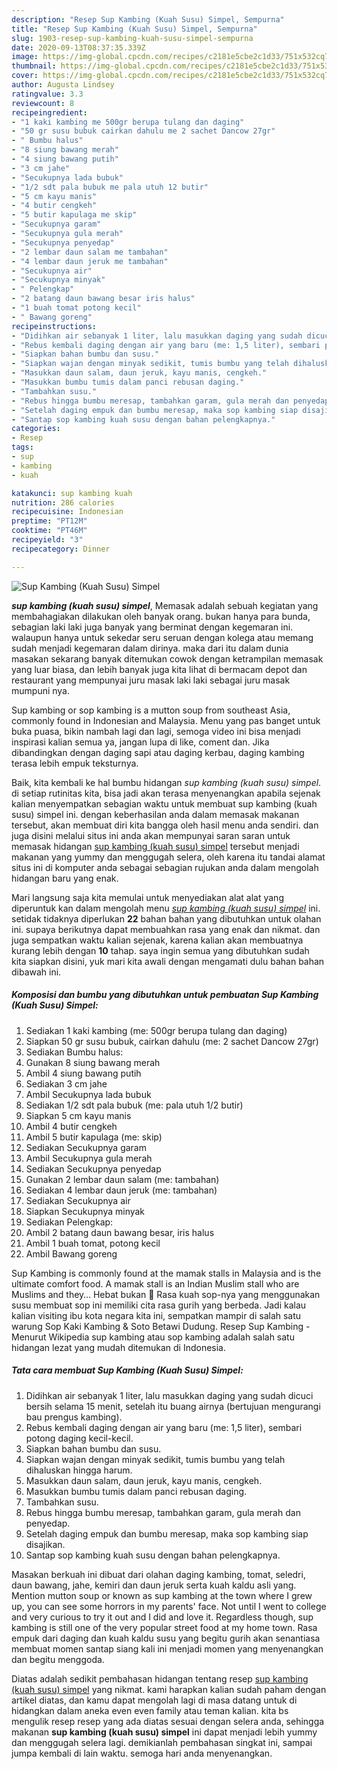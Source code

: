 ```yaml
---
description: "Resep Sup Kambing (Kuah Susu) Simpel, Sempurna"
title: "Resep Sup Kambing (Kuah Susu) Simpel, Sempurna"
slug: 1903-resep-sup-kambing-kuah-susu-simpel-sempurna
date: 2020-09-13T08:37:35.339Z
image: https://img-global.cpcdn.com/recipes/c2181e5cbe2c1d33/751x532cq70/sup-kambing-kuah-susu-simpel-foto-resep-utama.jpg
thumbnail: https://img-global.cpcdn.com/recipes/c2181e5cbe2c1d33/751x532cq70/sup-kambing-kuah-susu-simpel-foto-resep-utama.jpg
cover: https://img-global.cpcdn.com/recipes/c2181e5cbe2c1d33/751x532cq70/sup-kambing-kuah-susu-simpel-foto-resep-utama.jpg
author: Augusta Lindsey
ratingvalue: 3.3
reviewcount: 8
recipeingredient:
- "1 kaki kambing me 500gr berupa tulang dan daging"
- "50 gr susu bubuk cairkan dahulu me 2 sachet Dancow 27gr"
- " Bumbu halus"
- "8 siung bawang merah"
- "4 siung bawang putih"
- "3 cm jahe"
- "Secukupnya lada bubuk"
- "1/2 sdt pala bubuk me pala utuh 12 butir"
- "5 cm kayu manis"
- "4 butir cengkeh"
- "5 butir kapulaga me skip"
- "Secukupnya garam"
- "Secukupnya gula merah"
- "Secukupnya penyedap"
- "2 lembar daun salam me tambahan"
- "4 lembar daun jeruk me tambahan"
- "Secukupnya air"
- "Secukupnya minyak"
- " Pelengkap"
- "2 batang daun bawang besar iris halus"
- "1 buah tomat potong kecil"
- " Bawang goreng"
recipeinstructions:
- "Didihkan air sebanyak 1 liter, lalu masukkan daging yang sudah dicuci bersih selama 15 menit, setelah itu buang airnya (bertujuan mengurangi bau prengus kambing)."
- "Rebus kembali daging dengan air yang baru (me: 1,5 liter), sembari potong daging kecil-kecil."
- "Siapkan bahan bumbu dan susu."
- "Siapkan wajan dengan minyak sedikit, tumis bumbu yang telah dihaluskan hingga harum."
- "Masukkan daun salam, daun jeruk, kayu manis, cengkeh."
- "Masukkan bumbu tumis dalam panci rebusan daging."
- "Tambahkan susu."
- "Rebus hingga bumbu meresap, tambahkan garam, gula merah dan penyedap."
- "Setelah daging empuk dan bumbu meresap, maka sop kambing siap disajikan."
- "Santap sop kambing kuah susu dengan bahan pelengkapnya."
categories:
- Resep
tags:
- sup
- kambing
- kuah

katakunci: sup kambing kuah 
nutrition: 286 calories
recipecuisine: Indonesian
preptime: "PT12M"
cooktime: "PT46M"
recipeyield: "3"
recipecategory: Dinner

---
```



![Sup Kambing (Kuah Susu) Simpel](https://img-global.cpcdn.com/recipes/c2181e5cbe2c1d33/751x532cq70/sup-kambing-kuah-susu-simpel-foto-resep-utama.jpg)

<b><i>sup kambing (kuah susu) simpel</i></b>, Memasak adalah sebuah kegiatan yang membahagiakan dilakukan oleh banyak orang. bukan hanya para bunda, sebagian laki laki juga banyak yang berminat dengan kegemaran ini. walaupun hanya untuk sekedar seru seruan dengan kolega atau memang sudah menjadi kegemaran dalam dirinya. maka dari itu dalam dunia masakan sekarang banyak ditemukan cowok dengan ketrampilan memasak yang luar biasa, dan lebih banyak juga kita lihat di bermacam depot dan restaurant yang mempunyai juru masak laki laki sebagai juru masak mumpuni nya.

Sup kambing or sop kambing is a mutton soup from southeast Asia, commonly found in Indonesian and Malaysia. Menu yang pas banget untuk buka puasa, bikin nambah lagi dan lagi, semoga video ini bisa menjadi inspirasi kalian semua ya, jangan lupa di like, coment dan. Jika dibandingkan dengan daging sapi atau daging kerbau, daging kambing terasa lebih empuk teksturnya.

Baik, kita kembali ke hal bumbu hidangan <i>sup kambing (kuah susu) simpel</i>. di setiap rutinitas kita, bisa jadi akan terasa menyenangkan apabila sejenak kalian menyempatkan sebagian waktu untuk membuat sup kambing (kuah susu) simpel ini. dengan keberhasilan anda dalam memasak makanan tersebut, akan membuat diri kita bangga oleh hasil menu anda sendiri. dan juga disini melalui situs ini anda akan mempunyai saran saran untuk memasak hidangan <u>sup kambing (kuah susu) simpel</u> tersebut menjadi makanan yang yummy dan menggugah selera, oleh karena itu tandai alamat situs ini di komputer anda sebagai sebagian rujukan anda dalam mengolah hidangan baru yang enak.


Mari langsung saja kita memulai untuk menyediakan alat alat yang diperuntuk kan dalam mengolah menu <u><i>sup kambing (kuah susu) simpel</i></u> ini. setidak tidaknya diperlukan <b>22</b> bahan bahan yang dibutuhkan untuk olahan ini. supaya berikutnya dapat membuahkan rasa yang enak dan nikmat. dan juga sempatkan waktu kalian sejenak, karena kalian akan membuatnya kurang lebih dengan <b>10</b> tahap. saya ingin semua yang dibutuhkan sudah kita siapkan disini, yuk mari kita awali dengan mengamati dulu bahan bahan dibawah ini.

<!--inarticleads1-->

##### Komposisi dan bumbu yang dibutuhkan untuk pembuatan Sup Kambing (Kuah Susu) Simpel:

1. Sediakan 1 kaki kambing (me: 500gr berupa tulang dan daging)
1. Siapkan 50 gr susu bubuk, cairkan dahulu (me: 2 sachet Dancow 27gr)
1. Sediakan  Bumbu halus:
1. Gunakan 8 siung bawang merah
1. Ambil 4 siung bawang putih
1. Sediakan 3 cm jahe
1. Ambil Secukupnya lada bubuk
1. Sediakan 1/2 sdt pala bubuk (me: pala utuh 1/2 butir)
1. Siapkan 5 cm kayu manis
1. Ambil 4 butir cengkeh
1. Ambil 5 butir kapulaga (me: skip)
1. Sediakan Secukupnya garam
1. Ambil Secukupnya gula merah
1. Sediakan Secukupnya penyedap
1. Gunakan 2 lembar daun salam (me: tambahan)
1. Sediakan 4 lembar daun jeruk (me: tambahan)
1. Sediakan Secukupnya air
1. Siapkan Secukupnya minyak
1. Sediakan  Pelengkap:
1. Ambil 2 batang daun bawang besar, iris halus
1. Ambil 1 buah tomat, potong kecil
1. Ambil  Bawang goreng


Sup Kambing is commonly found at the mamak stalls in Malaysia and is the ultimate comfort food. A mamak stall is an Indian Muslim stall who are Muslims and they… Hebat bukan 🙂 Rasa kuah sop-nya yang menggunakan susu membuat sop ini memiliki cita rasa gurih yang berbeda. Jadi kalau kalian visiting ibu kota negara kita ini, sempatkan mampir di salah satu warung Sop Kaki Kambing &amp; Soto Betawi Dudung. Resep Sup Kambing - Menurut Wikipedia sup kambing atau sop kambing adalah salah satu hidangan lezat yang mudah ditemukan di Indonesia. 

<!--inarticleads2-->

##### Tata cara membuat Sup Kambing (Kuah Susu) Simpel:

1. Didihkan air sebanyak 1 liter, lalu masukkan daging yang sudah dicuci bersih selama 15 menit, setelah itu buang airnya (bertujuan mengurangi bau prengus kambing).
1. Rebus kembali daging dengan air yang baru (me: 1,5 liter), sembari potong daging kecil-kecil.
1. Siapkan bahan bumbu dan susu.
1. Siapkan wajan dengan minyak sedikit, tumis bumbu yang telah dihaluskan hingga harum.
1. Masukkan daun salam, daun jeruk, kayu manis, cengkeh.
1. Masukkan bumbu tumis dalam panci rebusan daging.
1. Tambahkan susu.
1. Rebus hingga bumbu meresap, tambahkan garam, gula merah dan penyedap.
1. Setelah daging empuk dan bumbu meresap, maka sop kambing siap disajikan.
1. Santap sop kambing kuah susu dengan bahan pelengkapnya.


Masakan berkuah ini dibuat dari olahan daging kambing, tomat, seledri, daun bawang, jahe, kemiri dan daun jeruk serta kuah kaldu asli yang. Mention mutton soup or known as sup kambing at the town where I grew up, you can see some horrors in my parents&#39; face. Not until I went to college and very curious to try it out and I did and love it. Regardless though, sup kambing is still one of the very popular street food at my home town. Rasa empuk dari daging dan kuah kaldu susu yang begitu gurih akan senantiasa membuat momen santap siang kali ini menjadi momen yang menyenangkan dan begitu menggoda. 

Diatas adalah sedikit pembahasan hidangan tentang resep <u>sup kambing (kuah susu) simpel</u> yang nikmat. kami harapkan kalian sudah paham dengan artikel diatas, dan kamu dapat mengolah lagi di masa datang untuk di hidangkan dalam aneka even even family atau teman kalian. kita bs mengulik resep resep yang ada diatas sesuai dengan selera anda, sehingga makanan <b>sup kambing (kuah susu) simpel</b> ini dapat menjadi lebih yummy dan menggugah selera lagi. demikianlah pembahasan singkat ini, sampai jumpa kembali di lain waktu. semoga hari anda menyenangkan.

